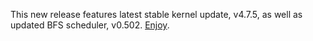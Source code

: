 This new release features latest stable kernel update, v4.7.5, as well as updated BFS scheduler, v0.502. [Enjoy](https://pf.natalenko.name/sources/4.7/patch-4.7-pf5.xz).
